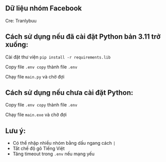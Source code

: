 ## Dữ liệu nhóm Facebook

Cre: Tranlybuu

## Cách sử dụng nếu đã cài đặt Python bản 3.11 trở xuống:

Cài đặt thư viện `pip install -r requirements.lib`

Copy file `.env copy` thành file `.env`

Chạy file `main.py` và chờ đợi

## Cách sử dụng nếu chưa cài đặt Python:

Copy file `.env copy` thành file `.env`

Chạy file `main.exe` và chờ đợi

## Lưu ý:

- Có thể nhập nhiều nhóm bằng dấu ngang cách `|`
- Tắt chế độ gõ Tiếng Việt
- Tăng timeout trong `.env` nếu mạng yếu

